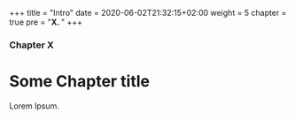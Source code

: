 +++
title = "Intro"
date = 2020-06-02T21:32:15+02:00
weight = 5
chapter = true
pre = "<b>X. </b>"
+++

### Chapter X

# Some Chapter title

Lorem Ipsum.